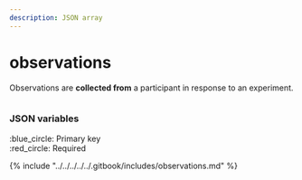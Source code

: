 ```yaml
---
description: JSON array
---
```


# observations

Observations are **collected from** a participant in response to an experiment.

<figure><img src="https://mermaid.ink/img/pako:eNqVlEFvgjAUx78KqSHBRBazsAtLPG2XZdmSeVu4POlDOoGStmwS43dfSykKelAO9P3b37-vfU85kJRTJDHZCqhz7_0rqTz9CM5V8Lb-_OiieRiuKCgIzGv-fEL0fA3pDrYY9ON0ldVYsAplMEQTAvc1ClZipWRwFk8okzikLFWMVyDaYKLnFu5mw9VW8KaGCopW6sSd8px0-_aobDY_mOrULnDrThtGNZTpjfrxCsE3EsUvmMPI4FxcYVml9LK-YgeP1EDbRCa1LofJ3A2Xy_ZSTAYucIjvW0v4YBokoJQZK0yPTOigS9QUxYBy1GjfP-uLwU7SwiftdRNz5xt63p2jF9bj1MThLmIMLrYGp0aG4QqqLdAbjm-YIp5lWbbQ1RJ8hyEFmYMQ0MaPY9Moyz3GSRXusY5KcYtxYh86eovXes5_lYMLn5bLhfXFsyiK-jj8Y1TlcVTvyYKUKEpgVH8hDma_hKgcS0xIrEOKGTSFSkhSHTXa1LoD-EqZ4oLEGRQSFwQaxddtlZJYiQYd9MJAf3DKgdJ_12_OnT7-A5W5lBM?type=png" alt=""><figcaption></figcaption></figure>

### JSON variables

:blue\_circle: Primary key\
:red\_circle: Required

{% include "../../../../../.gitbook/includes/observations.md" %}

